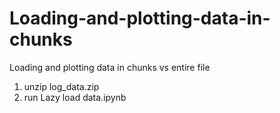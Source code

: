# Loading-and-plotting-data-in-chunks
Loading and plotting data in chunks vs entire file
1. unzip log_data.zip
2. run Lazy load data.ipynb
